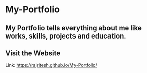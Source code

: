 # My-Portfolio
## My Portfolio tells everything about me like works, skills, projects and education.

## Visit the Website
Link: https://rajritesh.github.io/My-Portfolio/
